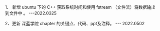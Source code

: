 1、 新增 ubuntu 下的 C++ 获取系统时间和使用 fstream （文件流）将数据输出到文件中 。 ---2022.0325

2、更新 深蓝学院 chapter 的关键点、代码、ppt及注释。 --- 2022.0502
